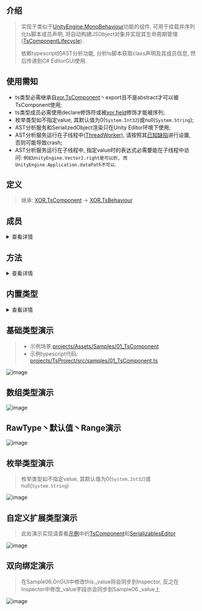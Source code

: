 ## 介绍
> 实现于类似于[UnityEngine.MonoBehaviour](https://docs.unity3d.com/ScriptReference/MonoBehaviour.html)功能的组件, 可用于挂载并序列化ts脚本成员声明, 将自动构建JSObject对象并实现其生命周期管理([TsComponentLifecycle](../projects/Assets/XOR/Runtime/Src/Components/Lifecycle/TsComponentLifecycle.cs)).
>
> 依赖typescript的AST分析功能, 分析ts脚本获取class声明及其成员信息, 然后传递到C# EditorGUI使用.

## 使用需知
- ts类型必需继承自[xor.TsComponent](../projects/TsEditorProject/src/xor/components/component.ts)丶export且不是abstract才可以被TsComponent使用;
- ts类型成员必需使用declare修饰符或被[xor.field](../projects/TsEditorProject/src/xor/components/component.ts#87)修饰才能被序列;
- 枚举类型如不指定value, 其默认值为0(`System.Int32`)或null(`System.String`);
- AST分析服务和SerializedObject渲染只在Unity Editor环境下使用;
- AST分析服务运行在子线程中([ThreadWorker](./ThreadWorker.md)), 请按照其[已知缺陷](./ThreadWorker.md#已知缺陷)进行设置, 否则可能导致crash;
- AST分析服务运行在子线程中, 指定value时的表达式必需要能在子线程中访问: `例如UnityEngine.Vector2.right是可以的, 而UnityEngine.Application.dataPath不可以`.

## 定义
> 继承: [XOR.TsComponent](../projects/Assets/XOR/Runtime/Src/Components/TsComponent.cs) →  [XOR.TsBehaviour](./TsBehaviour.md)

## 成员
<details>
<summary>查看详情</summary>

| 名称  | 描述  |
| ------------ | ------------ |
| JSObject   |  其创建的[Puerts.JSObject](./???)对象 |
</details>

## 方法
<details>
<summary>查看详情</summary>

| 名称  | 描述  |
| ------------ | ------------ |
| Register   |  注册TsCompoent使用的Puerts.JsEnv实例 |
| GC   |  回收未正常释放的XOR.TsComponent对象(`例如使用Object.DestroyImmediate时, OnDestroy不会被正常调用`) |
| PrintStatus   |  打印所有实例状态(先执行一次GC) |
| GetProperties   |  获取所有序列化成员 |
| SetProperty  | (EditorOnly)设置键值  |
| SetPropertyListener | (EditorOnly)设置键值更新回调 |
</details>

## 内置类型
<details>
<summary>查看详情</summary>

|  类型   | 基础 | 数组|
| ------- | --- | --- |
| string  | √   | √   |
| number  | √   | √   |
| boolean | √   | √   |
| bigint  | √   | √   |
| UnityEngine.Vector2  | √   | √   |
| UnityEngine.Vector3  | √   | √   |
| UnityEngine.Object及其子类型  | √   | √   |

> 其他类型请参照[自定义类型](./TsComponent.md#自定义扩展类型演示)
</details>

## 基础类型演示
> - 示例场景:[projects/Assets/Samples/01_TsComponent](../projects/Assets/Samples/01_TsComponent)
> - 示例typescript代码: [projects/TsProject/src/samples/01_TsComponent.ts](../projects/TsProject/src/samples/01_TsComponent.ts)

![image](https://user-images.githubusercontent.com/45587825/216535611-dddbc03e-d9d8-4f92-9b75-edb6a435b9f6.png)

## 数组类型演示
![image](https://user-images.githubusercontent.com/45587825/216535825-af29587e-ded5-43ba-bfdb-08d8f7ce67da.png)

## RawType丶默认值丶Range演示
![image](https://user-images.githubusercontent.com/45587825/216536133-24f36803-9318-4786-8ad9-7ec63280a2b4.png)

## 枚举类型演示
 > 枚举类型如不指定value, 其默认值为0(`System.Int32`)或null(`System.String`)

![image](https://user-images.githubusercontent.com/45587825/216808157-d8eaeee8-bcf9-410f-895f-c20ecf04901d.png)

## 自定义扩展类型演示
> 此处演示实现请查看[示例](../projects/Assets/Samples/01_TsComponent/CustomTypes)中的[TsComponent](../projects/Assets/Samples/01_TsComponent/CustomTypes/Runtime/TsComponent.cs)和[SerializablesEditor](../projects/Assets/Samples/01_TsComponent/CustomTypes/Editor/SerializablesEditor.cs)

![image](https://user-images.githubusercontent.com/45587825/216751394-12e34267-cee4-40ed-9269-8efa5e10320a.png)

## 双向绑定演示
> 在Sample06.OnGUI中修改this._value将会同步到Inspector, 反之在Inspector中修改_value字段亦会同步到Sample06._value上

![image](https://user-images.githubusercontent.com/45587825/216810151-6f5d8d6d-c51e-49b3-a976-92d167202d82.png)
